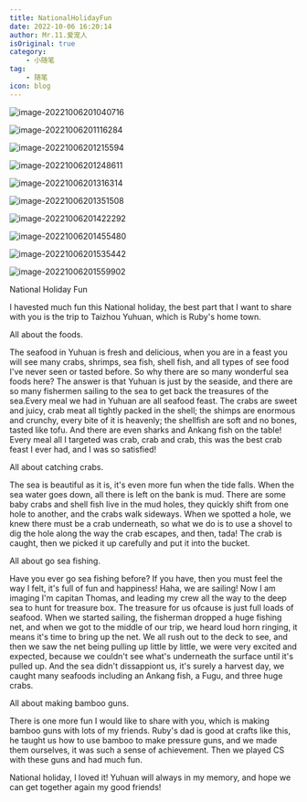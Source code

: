 ```yaml
---
title: NationalHolidayFun
date: 2022-10-06 16:20:14
author: Mr.11.爱宠人
isOriginal: true
category:
    - 小随笔
tag:
    - 随笔
icon: blog
---
```


![image-20221006201040716](./Nationalholidayfun.assets/image-20221006201040716.png)

![image-20221006201116284](./Nationalholidayfun.assets/image-20221006201116284.png)

![image-20221006201215594](./Nationalholidayfun.assets/image-20221006201215594.png)

![image-20221006201248611](./Nationalholidayfun.assets/image-20221006201248611.png)

![image-20221006201316314](./Nationalholidayfun.assets/image-20221006201316314.png)

![image-20221006201351508](./Nationalholidayfun.assets/image-20221006201351508.png)

![image-20221006201422292](./Nationalholidayfun.assets/image-20221006201422292.png)

![image-20221006201455480](./Nationalholidayfun.assets/image-20221006201455480.png)

![image-20221006201535442](./Nationalholidayfun.assets/image-20221006201535442.png)

![image-20221006201559902](./Nationalholidayfun.assets/image-20221006201559902.png)

National Holiday Fun

I havested much fun this National holiday, the best part that I want to share with you is the trip to Taizhou Yuhuan, which is Ruby's home town. 

All about the foods. 														

The seafood in Yuhuan is fresh and delicious, when you are in a feast you will see many crabs, shrimps, sea fish, shell fish, and all types of see food I've never seen or tasted before. So why there are so many wonderful sea foods here? The answer is that  Yuhuan is just by the seaside, and there are so many  fishermen sailing to the sea to get back the treasures of the sea.Every meal we had in Yuhuan are all seafood feast. The crabs are sweet and juicy, crab meat all tightly packed in the shell; the shimps are enormous and crunchy, every bite of it is heavenly; the shellfish are soft and no bones, tasted like tofu. And there are even sharks and Ankang fish on the table! Every meal all I targeted was crab, crab and crab, this was the best crab feast I ever had, and I was so satisfied!

All about catching crabs. 

The sea is beautiful as it is, it's even more fun when the tide falls. When the sea water goes down, all there is left on the bank is mud. There are some baby crabs and shell fish live in the mud holes, they quickly shift from one hole to another, and the crabs walk sideways. When we spotted a hole, we knew there must be a crab underneath, so what we do is to use a shovel to dig the hole along the way the crab escapes, and then, tada! The crab is caught, then we picked it up carefully and put it into the bucket. 

All about go sea fishing. 

Have you ever go sea fishing before? If you have, then you must feel the way I felt, it's full of fun and happiness! Haha, we are sailing! Now I am imaging I'm capitan Thomas, and leading my crew all the way to the deep sea to hunt for treasure box. The treasure for us ofcause is just full loads of seafood. When we started sailing, the fisherman dropped a huge fishing net, and when we got to the middle of our trip, we heard loud horn ringing, it means it's time to bring up the net. We all rush out to the deck to see, and then we saw the net being pulling up little by little, we were very excited and expected, because we couldn't see what's underneath the surface until it's pulled up. And the sea didn't dissappiont us,  it's surely a harvest day, we caught many seafoods including an Ankang fish, a Fugu, and three huge crabs. 

All about making bamboo guns.

There is one more fun I would like to share with you, which is making bamboo guns with lots of my friends. Ruby's dad is good at crafts like this, he taught us how to use bamboo to make pressure guns, and we made them ourselves, it was such a sense of achievement. Then we played CS with these guns and had much fun. 

National holiday, I loved it! Yuhuan will always in my memory, and hope we can get together again my good friends!

